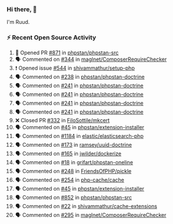 ### Hi there, 👋

I'm Ruud.
 
### :zap: Recent Open Source Activity

<!--START_SECTION:activity-->
1. 💪 Opened PR [#871](https://github.com/phpstan/phpstan-src/pull/871) in [phpstan/phpstan-src](https://github.com/phpstan/phpstan-src)
2. 🗣 Commented on [#344](https://github.com/maglnet/ComposerRequireChecker/issues/344) in [maglnet/ComposerRequireChecker](https://github.com/maglnet/ComposerRequireChecker)
3. ❗️ Opened issue [#544](https://github.com/shivammathur/setup-php/issues/544) in [shivammathur/setup-php](https://github.com/shivammathur/setup-php)
4. 🗣 Commented on [#238](https://github.com/phpstan/phpstan-doctrine/issues/238) in [phpstan/phpstan-doctrine](https://github.com/phpstan/phpstan-doctrine)
5. 🗣 Commented on [#241](https://github.com/phpstan/phpstan-doctrine/issues/241) in [phpstan/phpstan-doctrine](https://github.com/phpstan/phpstan-doctrine)
6. 🗣 Commented on [#241](https://github.com/phpstan/phpstan-doctrine/issues/241) in [phpstan/phpstan-doctrine](https://github.com/phpstan/phpstan-doctrine)
7. 🗣 Commented on [#241](https://github.com/phpstan/phpstan-doctrine/issues/241) in [phpstan/phpstan-doctrine](https://github.com/phpstan/phpstan-doctrine)
8. 🗣 Commented on [#241](https://github.com/phpstan/phpstan-doctrine/issues/241) in [phpstan/phpstan-doctrine](https://github.com/phpstan/phpstan-doctrine)
9. ❌ Closed PR [#332](https://github.com/FiloSottile/mkcert/pull/332) in [FiloSottile/mkcert](https://github.com/FiloSottile/mkcert)
10. 🗣 Commented on [#45](https://github.com/phpstan/extension-installer/issues/45) in [phpstan/extension-installer](https://github.com/phpstan/extension-installer)
11. 🗣 Commented on [#1184](https://github.com/elastic/elasticsearch-php/issues/1184) in [elastic/elasticsearch-php](https://github.com/elastic/elasticsearch-php)
12. 🗣 Commented on [#173](https://github.com/ramsey/uuid-doctrine/issues/173) in [ramsey/uuid-doctrine](https://github.com/ramsey/uuid-doctrine)
13. 🗣 Commented on [#165](https://github.com/jwilder/dockerize/issues/165) in [jwilder/dockerize](https://github.com/jwilder/dockerize)
14. 🗣 Commented on [#18](https://github.com/grifart/phpstan-oneline/issues/18) in [grifart/phpstan-oneline](https://github.com/grifart/phpstan-oneline)
15. 🗣 Commented on [#248](https://github.com/FriendsOfPHP/pickle/issues/248) in [FriendsOfPHP/pickle](https://github.com/FriendsOfPHP/pickle)
16. 🗣 Commented on [#254](https://github.com/php-cache/cache/issues/254) in [php-cache/cache](https://github.com/php-cache/cache)
17. 🗣 Commented on [#45](https://github.com/phpstan/extension-installer/issues/45) in [phpstan/extension-installer](https://github.com/phpstan/extension-installer)
18. 🗣 Commented on [#852](https://github.com/phpstan/phpstan-src/issues/852) in [phpstan/phpstan-src](https://github.com/phpstan/phpstan-src)
19. 🗣 Commented on [#22](https://github.com/shivammathur/cache-extensions/issues/22) in [shivammathur/cache-extensions](https://github.com/shivammathur/cache-extensions)
20. 🗣 Commented on [#295](https://github.com/maglnet/ComposerRequireChecker/issues/295) in [maglnet/ComposerRequireChecker](https://github.com/maglnet/ComposerRequireChecker)
<!--END_SECTION:activity-->
